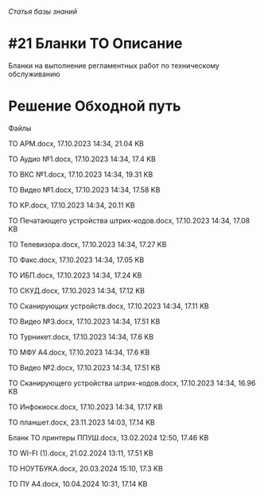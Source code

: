 _Статья базы знаний_

# #21 Бланки ТО Описание

Бланки на выполнение регламентных работ по техническому обслуживанию

# Решение Обходной путь

Файлы

ТО АРМ.docx, 17.10.2023 14:34, 21.04 KB

ТО Аудио №1.docx, 17.10.2023 14:34, 17.4 KB

ТО ВКС №1.docx, 17.10.2023 14:34, 19.31 KB

ТО Видео №1.docx, 17.10.2023 14:34, 17.58 KB

ТО КР.docx, 17.10.2023 14:34, 20.11 KB

ТО Печатающего устройства штрих-кодов.docx, 17.10.2023 14:34, 17.08 KB

ТО Телевизора.docx, 17.10.2023 14:34, 17.27 KB

ТО Факс.docx, 17.10.2023 14:34, 17.05 KB

ТО ИБП.docx, 17.10.2023 14:34, 17.24 KB

ТО СКУД.docx, 17.10.2023 14:34, 17.12 KB

ТО Сканирующих устройств.docx, 17.10.2023 14:34, 17.11 KB

ТО Видео №3.docx, 17.10.2023 14:34, 17.51 KB

ТО Турникет.docx, 17.10.2023 14:34, 17.6 KB

ТО МФУ А4.docx, 17.10.2023 14:34, 17.6 KB

ТО Видео №2.docx, 17.10.2023 14:34, 17.51 KB

ТО Сканирующего устройства штрих-кодов.docx, 17.10.2023 14:34, 16.96 KB

ТО Инфокиоск.docx, 17.10.2023 14:34, 17.17 KB

ТО планшет.docx, 23.11.2023 14:03, 17.14 KB

Бланк ТО принтеры ППУШ.docx, 13.02.2024 12:50, 17.46 KB

ТО WI-FI (1).docx, 21.02.2024 13:11, 17.51 KB

ТО НОУТБУКА.docx, 20.03.2024 15:10, 17.3 KB

ТО ПУ А4.docx, 10.04.2024 10:31, 17.14 KB

